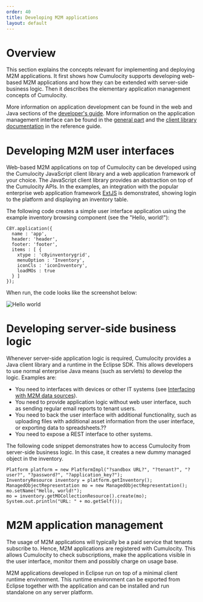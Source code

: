 ```yaml
---
order: 40
title: Developing M2M applications
layout: default
---
```

# Overview

This section explains the concepts relevant for implementing and deploying M2M applications. It first shows how Cumulocity supports developing web-based M2M applications and how they can be extended with server-side business logic. Then it describes the elementary application management concepts of Cumulocity.

More information on application development can be found in the web and Java sections of the [developer's guide](guides/developers-guide). More information on the application management interface can be found in the [general part](guides/reference-guide/rest-implementation) and the [client library documentation](guides/reference-guide/client-libraries) in the reference guide.

# Developing M2M user interfaces

Web-based M2M applications on top of Cumulocity can be developed using the Cumulocity JavaScript client library and a web application framework of your choice. The JavaScript client library provides an abstraction on top of the Cumulocity APIs. In the examples, an integration with the popular enterprise web application framework [ExtJS](http://www.sencha.com/products/extjs/) is demonstrated, showing login to the platform and displaying an inventory table.

The following code creates a simple user interface application using the example inventory browsing component (see the "Hello, world!"):

    C8Y.application({
      name : 'app',
      header: 'header',
      footer: 'footer',
      items : [ {
        xtype : 'c8yinventorygrid',
        menuOption : 'Inventory',
        iconCls : 'iconInventory',
        loadMOs : true
      } ]
    });

When run, the code looks like the screenshot below:

![Hello world](images/c8yimages/helloworld.png)

# Developing server-side business logic

Whenever server-side application logic is required, Cumulocity provides a Java client library and a runtime in the Eclipse SDK. This allows developers to use normal enterprise Java means (such as servlets) to develop the logic. Examples are:

-   You need to interfaces with devices or other IT systems (see [Interfacing with M2M data sources](guides/concepts-guide/interfacing-with-m2m-data-sources)).
-   You need to provide application logic without web user interface, such as sending regular email reports to tenant users.
-   You need to back the user interface with additional functionality, such as uploading files with additional asset information from the user interface, or exporting data to spreadsheets.??
-   You need to expose a REST interface to other systems.

The following code snippet demonstrates how to access Cumulocity from server-side business logic. In this case, it creates a new dummy managed object in the inventory.

    Platform platform = new PlatformImpl("?sandbox URL?", "?tenant?", "?user?", "?password?", "?application_key?");
    InventoryResource inventory = platform.getInventory();
    ManagedObjectRepresentation mo = new ManagedObjectRepresentation();
    mo.setName("Hello, world!");
    mo = inventory.getMOCollectionResource().create(mo);
    System.out.println("URL: " + mo.getSelf());

# M2M application management

The usage of M2M applications will typically be a paid service that tenants subscribe to. Hence, M2M applications are registered with Cumulocity. This allows Cumulocity to check subscriptions, make the applications visible in the user interface, monitor them and possibly charge on usage base.

M2M applications developed in Eclipse run on top of a minimal client runtime environment. This runtime environment can be exported from Eclipse together with the application and can be installed and run standalone on any server platform.
